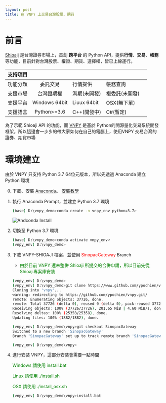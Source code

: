 ```yaml
---
layout: post
title: 在 VNPY 上交易台灣股票、期貨
---
```


前言
==
[Shioaji]([https://www.](https://sinotrade.github.io/)) 是台灣證券市場上，首創 **跨平台** 的 Python API，提供**行情**、**交易**、**帳務**等功能，目前針對台灣股票、權證、期貨、選擇權，皆已上線運行。

| 支持項目   |   	|   	|   	|   	|
|:-:	|:---:	|---	|---	|---	|
|  功能分類 	| 委託交易  	| 行情提供  	|   帳務查詢	|  |
|  支援市場 	| 台灣證期權  | 海期(未開發)  	| 複委託(未開發)  	|   	|
| 支援平台  	| Windows 64bit  	| Liuux 64bit  	|  OSX(無下單)	|   	|
| 支援語言| Python>=3.6|C++(開發中)| C#(暫定)


為了示範 Shioaji API 的功能，而 [VNPY](https://github.com/vnpy/vnpy) 是基於 Python的開源量化交易系統開發框架，所以這邊會一步步的帶大家如何在自己的電腦上，使用VNPY 交易台灣的證券、期貨市場

環境建立
==
由於 VNPY 只支持 Python 3.7 64位元版本，所以先透過 Anaconda 建立 Python 環境

0. 下載、安裝 [Anaconda](https://www.anaconda.com/download/)。
[安裝教學](https://medium.com/python4u/anaconda%E4%BB%8B%E7%B4%B9%E5%8F%8A%E5%AE%89%E8%A3%9D%E6%95%99%E5%AD%B8-f7dae6454ab6)

1. 執行 Anaconda Prompt，並建立 Python 3.7 環境
    ```bash
    (base) D:\vnpy_demo>conda create -n vnpy_env python=3.7↩
    ```
    ![Andconda Install](https%3A//i.imgur.com/RKI11nV.png)  


2. 切換至 Python 3.7 環境
    ```bash
    (base) D:\vnpy_demo>conda activate vnpy_env↩
    (vnpy_env) D:\vnpy_demo>
    ```
3. 下載 VNPY-SHIOAJI 檔案，並使用 <font color=red> SinopacGateway </font> Branch

    * <font color=green>由於目前 VNPY 還未整併 Shioaji 所提交的合併申請，所以目前先從Shioaji專案庫安裝</font>

    ```bash
    (vnpy_env) D:\vnpy_demo>
    (vnpy_env) D:\vnpy_demo>git clone https://www.github.com/ypochien/vnpy
    Cloning into 'vnpy'...
    warning: redirecting to https://github.com/ypochien/vnpy.git/
    remote: Enumerating objects: 37726, done.
    remote: Total 37726 (delta 0), reused 0 (delta 0), pack-reused 37726R
    Receiving objects: 100% (37726/37726), 201.65 MiB | 4.60 MiB/s, done.
    Resolving deltas: 100% (25358/25358), done.
    Updating files: 100% (1882/1882), done.

    (vnpy_env) D:\vnpy_demo\vnpy>git checkout SinopacGateway
    Switched to a new branch 'SinopacGateway'
    Branch 'SinopacGateway' set up to track remote branch 'SinopacGateway' from 'origin'.

    (vnpy_env) D:\vnpy_demo\vnpy>
    ```
4. 進行安裝 VNPY，這部分安裝會需要一點時間

    <font color=green>Windows 請使用 install.bat</font>

    <font color=green>Linux 請使用 ./install.sh</font>

    <font color=green>OSX 請使用 ./install_osx.sh</font>

    ```bash
    (vnpy_env) D:\vnpy_demo\vnpy>install.bat
    ```



